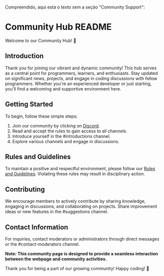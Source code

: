 Compreendido, aqui está o texto sem a seção "Community Support":

# Community Hub README

Welcome to our Community Hub! 🚀

## Introduction

Thank you for joining our vibrant and dynamic community! This hub serves as a central point for programmers, learners, and enthusiasts. Stay updated on significant news, projects, and engage in coding discussions with fellow programmers. Whether you're an experienced developer or just starting, you'll find a welcoming and supportive environment here.

## Getting Started

To begin, follow these simple steps:

1. Join our community by clicking on [Discord](https://discord.gg/SrHZYHjp6v).
2. Read and accept the rules to gain access to all channels.
3. Introduce yourself in the #introductions channel.
4. Explore various channels and engage in discussions.

## Rules and Guidelines

To maintain a positive and respectful environment, please follow our [Rules and Guidelines](#link_to_rules_and_guidelines). Violating these rules may result in disciplinary action.

## Contributing

We encourage members to actively contribute by sharing knowledge, engaging in discussions, and collaborating on projects. Share improvement ideas or new features in the #suggestions channel.

## Contact Information

For inquiries, contact moderators or administrators through direct messages or the #contact-moderators channel.

**Note: This community page is designed to provide a seamless interaction between the webpage and community activities.**

Thank you for being a part of our growing community! Happy coding! 🚀
